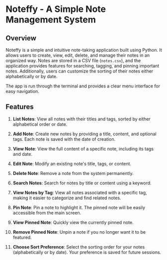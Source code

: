 # Noteffy - A Simple Note Management System

## Overview
Noteffy is a simple and intuitive note-taking application built using Python. 
It allows users to create, view, edit, delete, and manage their notes in an organized way. Notes are stored in a CSV file (`notes.csv`), and the application provides features for searching, tagging, and pinning important notes. Additionally, users can customize the sorting of their notes either alphabetically or by date.

The app is run through the terminal and provides a clear menu interface for easy navigation.

## Features

1. **List Notes**: View all notes with their titles and tags, sorted by either alphabetical order or date.
   
2. **Add Note**: Create new notes by providing a title, content, and optional tags. Each note is saved with the date of creation.

3. **View Note**: View the full content of a specific note, including its tags and date.

4. **Edit Note**: Modify an existing note's title, tags, or content.

5. **Delete Note**: Remove a note from the system permanently.

6. **Search Notes**: Search for notes by title or content using a keyword.

7. **View Notes by Tag**: View all notes associated with a specific tag, making it easier to categorize and find related notes.

8. **Pin Note**: Pin a note to highlight it. The pinned note will be easily accessible from the main screen.

9. **View Pinned Note**: Quickly view the currently pinned note.

10. **Remove Pinned Note**: Unpin a note if you no longer want it to be featured.

11. **Choose Sort Preference**: Select the sorting order for your notes (alphabetically or by date). Your preference is saved for future sessions.
